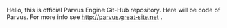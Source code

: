 Hello, this is official Parvus Engine Git-Hub repository. Here will be code of Parvus.
For more info see http://parvus.great-site.net .

<!---
Parvus-Engine/Parvus-Engine is a ✨ special ✨ repository because its `README.md` (this file) appears on your GitHub profile.
You can click the Preview link to take a look at your changes.
--->
